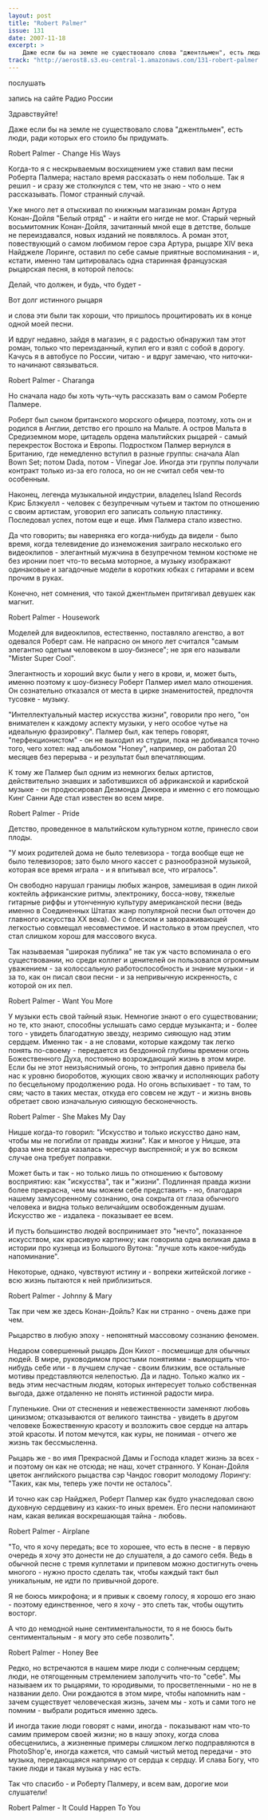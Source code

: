 ```yaml
---
layout: post
title: "Robert Palmer"
issue: 131
date: 2007-11-18
excerpt: >
    Даже если бы на земле не существовало слова "джентльмен", есть люди, ради которых его стоило бы придумать.
track: "http://aerost8.s3.eu-central-1.amazonaws.com/131-robert-palmer.mp3"
---
```


послушать

запись на сайте Радио России

Здравствуйте!

Даже если бы на земле не существовало слова "джентльмен", есть люди, ради которых его стоило бы придумать.

Robert Palmer - Change His Ways

Когда-то я с нескрываемым восхищением уже ставил вам песни Роберта Палмера; настало время рассказать о нем побольше. Так я решил - и сразу же столкнулся с тем, что не знаю - что о нем рассказывать. Помог странный случай.

Уже много лет я отыскивал по книжным магазинам роман Артура Конан-Дойля "Белый отряд" - и найти его нигде не мог. Старый черный восьмитомник Конан-Дойля, зачитанный мной еще в детстве, больше не переиздавался, новых изданий не появлялось. А роман этот, повествующий о самом любимом герое сэра Артура, рыцаре XIV века Найджеле Лоринге, оставил по себе самые приятные воспоминания - и, кстати, именно там цитировалась одна старинная французская рыцарская песня, в которой пелось:

Делай, что должен, и будь, что будет -

Вот долг истинного рыцаря

и слова эти были так хороши, что пришлось процитировать их в конце одной моей песни.

И вдруг недавно, зайдя в магазин, я с радостью обнаружил там этот роман, только что переизданный, купил его и взял с собой в дорогу. Качусь я в автобусе по России, читаю - и вдруг замечаю, что ниточки-то начинают связываться.

Robert Palmer - Charanga

Но сначала надо бы хоть чуть-чуть рассказать вам о самом Роберте Палмере.

Роберт был сыном британского морского офицера, поэтому, хоть он и родился в Англии, детство его прошло на Мальте. А остров Мальта в Средиземном море, цитадель ордена мальтийских рыцарей - самый перекресток Востока и Европы. Подростком Палмер вернулся в Британию, где немедленно вступил в разные группы: сначала Alan Bown Set; потом Dada, потом - Vinegar Joe. Иногда эти группы получали контракт только из-за его голоса, но он не считал себя чем-то особенным.

Наконец, легенда музыкальной индустрии, владелец Island Records Крис Блэкуелл - человек с безупречным чутьем и тактом по отношению с своим артистам, уговорил его записать сольную пластинку. Последовал успех, потом еще и еще. Имя Палмера стало известно.

Да что говорить; вы наверняка его когда-нибудь да видели - было время, когда телевидение до изнеможения заиграло несколько его видеоклипов - элегантный мужчина в безупречном темном костюме не без иронии поет что-то весьма моторное, а музыку изображают одинаковые и загадочные модели в коротких юбках с гитарами и всем прочим в руках.

Конечно, нет сомнения, что такой джентльмен притягивал девушек как магнит.

Robert Palmer - Housework

Моделей для видеоклипов, естественно, поставляло агенство, а вот одевался Роберт сам. Не напрасно он много лет считался "самым элегантно одетым человеком в шоу-бизнесе"; не зря его называли "Mister Super Cool".

Элегантность и хороший вкус были у него в крови, и, может быть, именно поэтому к шоу-бизнесу Роберт Палмер имел мало отношения. Он сознательно отказался от места в цирке знаменитостей, предпочтя тусовке - музыку.

"Интеллектуальный мастер искусства жизни", говорили про него, "он внимателен к каждому аспекту музыки, у него особое чутье на идеальную фразировку". Палмер был, как теперь говорят, "перфекционистом" - он не выходил из студии, пока не добивался точно того, чего хотел: над альбомом "Honey", например, он работал 20 месяцев без перерыва - и результат был впечатляющим.

К тому же Палмер был одним из немногих белых артистов, действительно знавших и заботившихся об африканской и карибской музыке - он продюсировал Дезмонда Деккера и именно с его помощью Кинг Санни Аде стал известен во всем мире.

Robert Palmer - Pride

Детство, проведенное в мальтийском культурном котле, принесло свои плоды.

"У моих родителей дома не было телевизора - тогда вообще еще не было телевизоров; зато было много кассет с разнообразной музыкой, которая все время играла - и я впитывал все, что игралось".

Он свободно нарушал границы любых жанров, замешивая в один лихой коктейль африканские ритмы, электронику, босса-нову, тяжелые гитарные риффы и утонченную культуру американской песни (ведь именно в Соединенных Штатах жанр популярной песни был отточен до главного искусства XX века). Он с блеском и завораживающей легкостью совмещал несовместимое. И настолько в этом преуспел, что стал слишком хорош для массового вкуса.

Так называемая "широкая публика" не так уж часто вспоминала о его существовании, но среди коллег и ценителей он пользовался огромным уважением - за колоссальную работоспособность и знание музыки - и за то, как он писал свои песни - и за непривычную искренность, с которой он их пел.

Robert Palmer - Want You More

У музыки есть свой тайный язык. Немногие знают о его существовании; но те, кто знают, способны услышать само сердце музыканта; и - более того - увидеть благодатную звезду, незримо сияющую над этим сердцем. Именно так - а не словами, которые каждому так легко понять по-своему - передается из бездонной глубины времени огонь Божественного Духа, постоянно возрождающий жизнь в этом мире. Если бы не этот неизъяснимый огонь, то энтропия давно привела бы нас к уровню биороботов, жующих свою жвачку и исполняющих работу по бесцельному продолжению рода. Но огонь вспыхивает - то там, то сям; часто в таких местах, откуда его совсем не ждут - и жизнь вновь обретает свою изначальную сияющую бесконечность.

Robert Palmer - She Makes My Day

Ницше когда-то говорил: "Искусство и только искусство дано нам, чтобы мы не погибли от правды жизни". Как и многое у Ницше, эта фраза мне всегда казалась чересчур выспренной; и уж во всяком случае она требует поправки.

Может быть и так - но только лишь по отношению к бытовому восприятию: как "искусства", так и "жизни". Подлинная правда жизни более прекрасна, чем мы можем себе представить - но, благодаря нашему замусоренному сознанию, она сокрыта от глаза обычного человека и видна только величайшим освобожденным душам. Искусство же - издалека - показывает ее всем.

И пусть большинство людей воспринимает это "нечто", показанное искусством, как красивую картинку; как говорила одна великая дама в истории про кузнеца из Большого Вутона: "лучше хоть какое-нибудь напоминание".

Некоторые, однако, чувствуют истину и - вопреки житейской логике - всю жизнь пытаются к ней приблизиться.

Robert Palmer - Johnny & Mary

Так при чем же здесь Конан-Дойль? Как ни странно - очень даже при чем.

Рыцарство в любую эпоху - непонятный массовому сознанию феномен.

Недаром совершенный рыцарь Дон Кихот - посмешище для обычных людей. В мире, руководимом простыми понятиями - выморщить что-нибудь себе или - в лучшем случае - своим близким, все остальные мотивы представляются нелепостью. Да и ладно. Только жалко их - ведь этим несчастным людям, которых интересует только собственная выгода, даже отдаленно не понять истинной радости мира.

Глупенькие. Они от стеснения и невежественности заменяют любовь цинизмом; отказываются от великого таинства - увидеть в другом человеке Божественную красоту и возложить свое сердце на алтарь этой красоты. И потом мечутся, как куры, не понимая - отчего же жизнь так бессмысленна.

Рыцарь же - во имя Прекрасной Дамы и Господа кладет жизнь за всех - и поэтому он как не отсюда; не наш, хочет странного. У Конан-Дойля цветок английского рыцаства сэр Чандос говорит молодому Лорингу: "Таких, как мы, теперь уже почти не осталось".

И точно как сэр Найджел, Роберт Палмер как будто унаследовал свою духовную сердцевину из каких-то иных времен. Его песни напоминают нам, какая великая воскрешающая тайна - любовь.

Robert Palmer - Airplane

"То, что я хочу передать; все то хорошее, что есть в песне - в первую очередь я хочу это донести не до слушателя, а до самого себя. Ведь в обычной песне с тремя куплетами и припевом можно достигнуть очень многого - нужно просто сделать так, чтобы каждый такт был уникальным, не идти по привычной дороге.

Я не боюсь микрофона; и я привык к своему голосу, я хорошо его знаю - поэтому единственное, чего я хочу - это спеть так, чтобы ощутить восторг.

А что до немодной ныне сентиментальности, то я не боюсь быть сентиментальным - я могу это себе позволить".

Robert Palmer - Honey Bee

Редко, но встречаются в нашем мире люди с солнечным сердцем; люди, не отягощенным стремлением заполучить что-то "себе". Мы называем их то рыцарями, то юродивыми, то просветленными - но не в названии дело. Они рождаются в этом мире, чтобы напомнить нам - зачем существует человеческая жизнь, зачем мы - хоть и сами того не помним - выбрали родиться именно здесь.

И иногда такие люди говорят с нами, иногда - показывают нам что-то самим примером своей жизни; но в нашу эпоху, когда слова обесценились, а жизненные примеры слишком легко подправляются в PhotoShop'е, иногда кажется, что самый чистый метод передачи - это музыка, передающаяся напрямую от сердца к сердцу. И слава Богу, что такие люди и такая музыка у нас есть.

Так что спасибо - и Роберту Палмеру, и всем вам, дорогие мои слушатели!

Robert Palmer - It Could Happen To You
